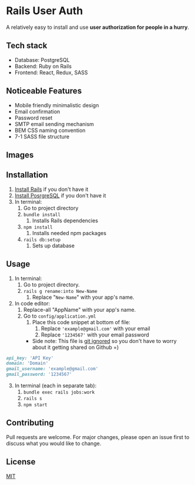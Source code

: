 # Rails User Auth

A relatively easy to install and use **user authorization for people in a hurry**.

## Tech stack
- Database: PostgreSQL
- Backend: Ruby on Rails
- Frontend: React, Redux, SASS

## Noticeable Features
- Mobile friendly minimalistic design
- Email confirmation
- Password reset
- SMTP email sending mechanism
- BEM CSS naming convention
- 7-1 SASS file structure

## Images

## Installation
1. [Install Rails](http://installrails.com/) if you don't have it
2. [Install PosrgreSQL](http://postgresguide.com/setup/install.html) if you don't have it
3. In terminal:
    1. Go to project directory
    2. `bundle install`
        1. Installs Rails dependencies
    3. `npm install`
        1. Installs needed npm packages
    4. `rails db:setup`
        1. Sets up database

## Usage
1. In terminal:
    1. Go to project directory.
    2. `rails g rename:into New-Name`
        1. Replace "` New-Name `" with your app's name.
2. In code editor:
    1. Replace-all "AppName" with your app's name.
    3. Go to `config/application.yml`
       1. Place this code snippet at bottom of file:
          1. Replace `'example@gmail.com'` with your email
          2. Replace `'1234567'` with your email password
        -  Side note: This file is [git ignored](https://guide.freecodecamp.org/git/gitignore/) so you don't have to worry about it getting shared on Github =)
```Ruby
api_key: 'API Key'
domain: 'Domain'
gmail_username: 'example@gmail.com'
gmail_password: '1234567'
```
3. In terminal (each in separate tab):
    1. `bundle exec rails jobs:work`
    2. `rails s`
    3. `npm start`

## Contributing
Pull requests are welcome. For major changes, please open an issue first to discuss what you would like to change.

## License
[MIT](https://choosealicense.com/licenses/mit/)